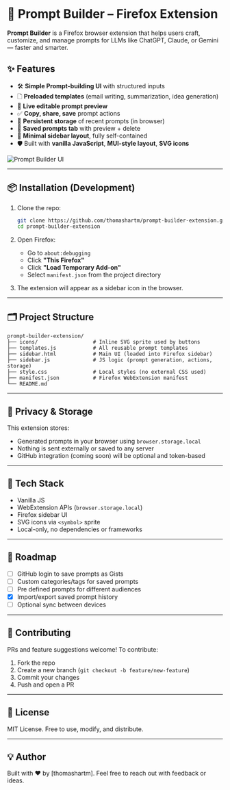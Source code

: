 # 🧠 Prompt Builder – Firefox Extension

**Prompt Builder** is a Firefox browser extension that helps users craft, customize, and manage prompts for LLMs like ChatGPT, Claude, or Gemini — faster and smarter.

## ✨ Features

- 🛠 **Simple Prompt-building UI** with structured inputs
- 🗋 **Preloaded templates** (email writing, summarization, idea generation)
- 🧠 **Live editable prompt preview**
- ✅ **Copy, share, save** prompt actions
- 📅 **Persistent storage** of recent prompts (in browser)
- 📂 **Saved prompts tab** with preview + delete
- 📌 **Minimal sidebar layout**, fully self-contained
- 🛡 Built with **vanilla JavaScript**, **MUI-style layout**, **SVG icons**
  

![Prompt Builder UI](https://github.com/user-attachments/assets/c15b67eb-bd09-4977-a333-7841b3287e0f)

---

## 📦 Installation (Development)

1. Clone the repo:
   ```bash
   git clone https://github.com/thomashartm/prompt-builder-extension.git
   cd prompt-builder-extension
   ```

2. Open Firefox:
   - Go to `about:debugging`
   - Click **"This Firefox"**
   - Click **"Load Temporary Add-on"**
   - Select `manifest.json` from the project directory

3. The extension will appear as a sidebar icon in the browser.

---

## 🗂 Project Structure

```
prompt-builder-extension/
├── icons/                  # Inline SVG sprite used by buttons
├── templates.js            # All reusable prompt templates
├── sidebar.html            # Main UI (loaded into Firefox sidebar)
├── sidebar.js              # JS logic (prompt generation, actions, storage)
├── style.css               # Local styles (no external CSS used)
├── manifest.json           # Firefox WebExtension manifest
└── README.md
```

---

## 🔐 Privacy & Storage

This extension stores:
- Generated prompts in your browser using `browser.storage.local`
- Nothing is sent externally or saved to any server
- GitHub integration (coming soon) will be optional and token-based

---

## 🔧 Tech Stack

- Vanilla JS
- WebExtension APIs (`browser.storage.local`)
- Firefox sidebar UI
- SVG icons via `<symbol>` sprite
- Local-only, no dependencies or frameworks

---

## 📌 Roadmap

- [ ] GitHub login to save prompts as Gists
- [ ] Custom categories/tags for saved prompts
- [ ] Pre defined prompts for different audiences
- [x] Import/export saved prompt history
- [ ] Optional sync between devices

---

## 🤝 Contributing

PRs and feature suggestions welcome!
To contribute:
1. Fork the repo
2. Create a new branch (`git checkout -b feature/new-feature`)
3. Commit your changes
4. Push and open a PR

---

## 📄 License

MIT License. Free to use, modify, and distribute.

---

## 💡 Author

Built with ❤️ by [thomashartm].
Feel free to reach out with feedback or ideas.
